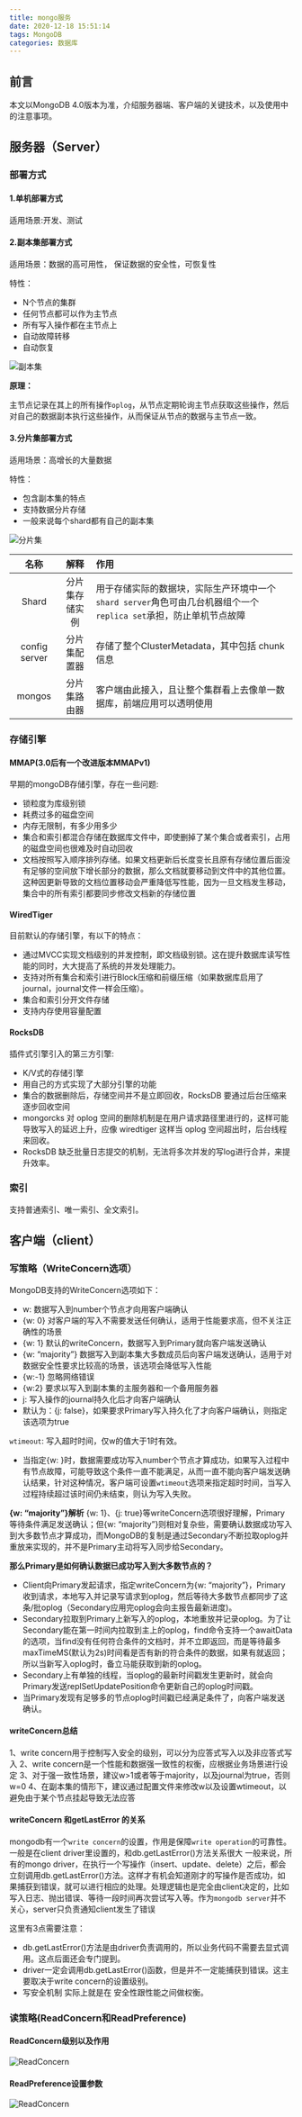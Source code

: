 ```yaml
---
title: mongo服务
date: 2020-12-18 15:51:14
tags: MongoDB
categories: 数据库
---
```

<meta name="referrer" content="no-referrer" />

## 前言

本文以MongoDB 4.0版本为准，介绍服务器端、客户端的关键技术，以及使用中的注意事项。

## 服务器（Server）

### 部署方式

#### 1.单机部署方式

适用场景:开发、测试

 

#### 2.副本集部署方式

适用场景：数据的高可用性， 保证数据的安全性，可恢复性

特性：
- N个节点的集群
- 任何节点都可以作为主节点
- 所有写入操作都在主节点上
- 自动故障转移
- 自动恢复

![副本集](mongo服务/replication.png)

**原理：**

主节点记录在其上的所有操作`oplog`，从节点定期轮询主节点获取这些操作，然后对自己的数据副本执行这些操作，从而保证从节点的数据与主节点一致。

#### 3.分片集部署方式

适用场景：高增长的大量数据

特性：
- 包含副本集的特点
- 支持数据分片存储
- 一般来说每个shard都有自己的副本集

![分片集](mongo服务/sharding.png)

|名称|解释|作用|
|:---:|:---:|:---|
|Shard|分片集存储实例|用于存储实际的数据块，实际生产环境中一个`shard server`角色可由几台机器组个一个`replica set`承担，防止单机节点故障|
|config server|分片集配置器|存储了整个ClusterMetadata，其中包括 chunk信息|
|mongos|分片集路由器|客户端由此接入，且让整个集群看上去像单一数据库，前端应用可以透明使用|

### 存储引擎

#### MMAP(3.0后有一个改进版本MMAPv1)

早期的mongoDB存储引擎，存在一些问题:
- 锁粒度为库级别锁
- 耗费过多的磁盘空间
- 内存无限制，有多少用多少
- 集合和索引都混合存储在数据库文件中，即使删掉了某个集合或者索引，占用的磁盘空间也很难及时自动回收
- 文档按照写入顺序排列存储。如果文档更新后长度变长且原有存储位置后面没有足够的空间放下增长部分的数据，那么文档就要移动到文件中的其他位置。这种因更新导致的文档位置移动会严重降低写性能，因为一旦文档发生移动，集合中的所有索引都要同步修改文档新的存储位置

#### WiredTiger

目前默认的存储引擎，有以下的特点：
- 通过MVCC实现文档级别的并发控制，即文档级别锁。这在提升数据库读写性能的同时，大大提高了系统的并发处理能力。
- 支持对所有集合和索引进行Block压缩和前缀压缩（如果数据库启用了journal，journal文件一样会压缩）。
- 集合和索引分开文件存储
- 支持内存使用容量配置

#### RocksDB

插件式引擎引入的第三方引擎:
- K/V式的存储引擎
- 用自己的方式实现了大部分引擎的功能
- 集合的数据删除后，存储空间并不是立即回收，RocksDB 要通过后台压缩来逐步回收空间
- mongorcks 对 oplog 空间的删除机制是在用户请求路径里进行的，这样可能导致写入的延迟上升，应像 wiredtiger 这样当 oplog 空间超出时，后台线程来回收。
- RocksDB 缺乏批量日志提交的机制，无法将多次并发的写log进行合并，来提升效率。

### 索引

支持普通索引、唯一索引、全文索引。

## 客户端（client）

### 写策略（WriteConcern选项）

MongoDB支持的WriteConcern选项如下：
- w: 数据写入到number个节点才向用客户端确认
- {w: 0} 对客户端的写入不需要发送任何确认，适用于性能要求高，但不关注正确性的场景
- {w: 1} 默认的writeConcern，数据写入到Primary就向客户端发送确认
- {w: “majority”} 数据写入到副本集大多数成员后向客户端发送确认，适用于对数据安全性要求比较高的场景，该选项会降低写入性能
- {w:-1} 忽略网络错误
- {w:2} 要求以写入到副本集的主服务器和一个备用服务器
- j: 写入操作的journal持久化后才向客户端确认
- 默认为：{j: false}，如果要求Primary写入持久化了才向客户端确认，则指定该选项为true

`wtimeout`: 写入超时时间，仅w的值大于1时有效。
- 当指定{w: }时，数据需要成功写入number个节点才算成功，如果写入过程中有节点故障，可能导致这个条件一直不能满足，从而一直不能向客户端发送确认结果，针对这种情况，客户端可设置`wtimeout`选项来指定超时时间，当写入过程持续超过该时间仍未结束，则认为写入失败。

**{w: “majority”}解析**
{w: 1}、{j: true}等writeConcern选项很好理解，Primary等待条件满足发送确认；但{w: “majority”}则相对复杂些，需要确认数据成功写入到大多数节点才算成功，而MongoDB的复制是通过Secondary不断拉取oplog并重放来实现的，并不是Primary主动将写入同步给Secondary。

**那么Primary是如何确认数据已成功写入到大多数节点的？**
- Client向Primary发起请求，指定writeConcern为{w: “majority”}，Primary收到请求，本地写入并记录写请求到oplog，然后等待大多数节点都同步了这条/批oplog（Secondary应用完oplog会向主报告最新进度)。
- Secondary拉取到Primary上新写入的oplog，本地重放并记录oplog。为了让Secondary能在第一时间内拉取到主上的oplog，find命令支持一个awaitData的选项，当find没有任何符合条件的文档时，并不立即返回，而是等待最多maxTimeMS(默认为2s)时间看是否有新的符合条件的数据，如果有就返回；所以当新写入oplog时，备立马能获取到新的oplog。
- Secondary上有单独的线程，当oplog的最新时间戳发生更新时，就会向Primary发送replSetUpdatePosition命令更新自己的oplog时间戳。
- 当Primary发现有足够多的节点oplog时间戳已经满足条件了，向客户端发送确认。
 
#### writeConcern总结
 
1、write concern用于控制写入安全的级别，可以分为应答式写入以及非应答式写入
2、write concern是一个性能和数据强一致性的权衡，应根据业务场景进行设定
3、对于强一致性场景，建议w>1或者等于majority，以及journal为true，否则w=0
4、在副本集的情形下，建议通过配置文件来修改w以及设置wtimeout，以避免由于某个节点挂起导致无法应答

#### writeConcern 和getLastError 的关系

mongodb有一个`write concern`的设置，作用是保障`write operation`的可靠性。一般是在client driver里设置的，和db.getLastError()方法关系很大
一般来说，所有的mongo driver，在执行一个写操作（insert、update、delete）之后，都会立刻调用db.getLastError()方法。这样才有机会知道刚才的写操作是否成功，如果捕获到错误，就可以进行相应的处理。处理逻辑也是完全由client决定的，比如写入日志、抛出错误、等待一段时间再次尝试写入等。作为`mongodb server`并不关心，server只负责通知client发生了错误

这里有3点需要注意：    
- db.getLastError()方法是由driver负责调用的，所以业务代码不需要去显式调用。这点后面还会专门提到。
- driver一定会调用db.getLastError()函数，但是并不一定能捕获到错误。这主要取决于write concern的设置级别。
- 写安全机制 实际上就是在 安全性跟性能之间做权衡。

### 读策略(ReadConcern和ReadPreference)

#### ReadConcern级别以及作用

![ReadConcern](mongo服务/2019110711451161.png)

#### ReadPreference设置参数

![ReadConcern](mongo服务/20191107115036767.png)

